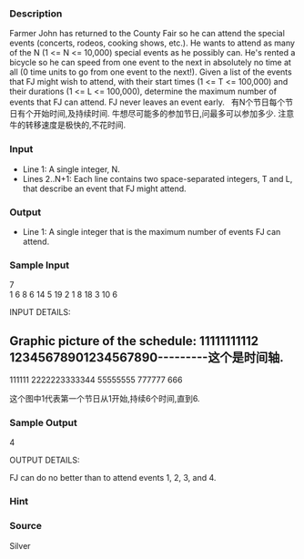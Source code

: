 
### Description
Farmer John has returned to the County Fair so he can attend the special events (concerts, rodeos, cooking shows, etc.). He wants to attend as many of the N (1 <= N <= 10,000) special events as he possibly can. He's rented a bicycle so he can speed from one event to the next in absolutely no time at all (0 time units to go from one event to the next!). Given a list of the events that FJ might wish to attend, with their start times (1 <= T <= 100,000) and their durations (1 <= L <= 100,000), determine the maximum number of events that FJ can attend. FJ never leaves an event early.
 
有N个节日每个节日有个开始时间,及持续时间. 牛想尽可能多的参加节日,问最多可以参加多少. 注意牛的转移速度是极快的,不花时间.
### Input
* Line 1: A single integer, N. 
* Lines 2..N+1: Each line contains two space-separated integers, T and L, that describe an event that FJ might attend.
### Output
* Line 1: A single integer that is the maximum number of events FJ can attend. 
### Sample Input
7               
1 6
8 6
14 5
19 2
1 8
18 3
10 6

INPUT DETAILS:

Graphic picture of the schedule:
         11111111112
12345678901234567890---------这个是时间轴.
--------------------
111111 2222223333344
55555555 777777  666

这个图中1代表第一个节日从1开始,持续6个时间,直到6.


### Sample Output
4

OUTPUT DETAILS:

FJ can do no better than to attend events 1, 2, 3, and 4.
### Hint

### Source
Silver